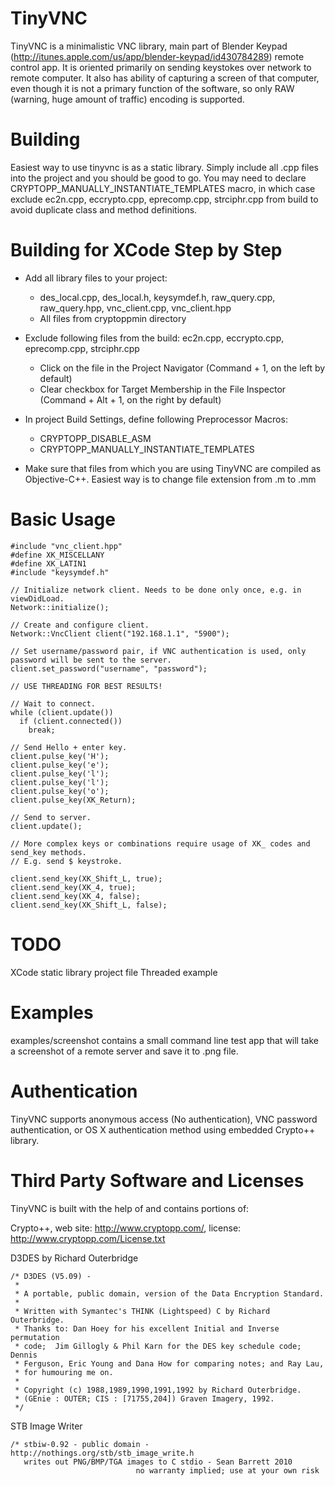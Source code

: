 # TinyVNC #

TinyVNC is a minimalistic VNC library, main part of Blender Keypad (http://itunes.apple.com/us/app/blender-keypad/id430784289) remote control app. It is oriented primarily on sending keystokes over network to remote computer. It also has ability of capturing a screen of that computer, even though it is not a primary function of the software, so only RAW (warning, huge amount of traffic) encoding is supported.

# Building #

Easiest way to use tinyvnc is as a static library. Simply include all .cpp files into the project and you should be good to go. You may need to declare CRYPTOPP_MANUALLY_INSTANTIATE_TEMPLATES macro, in which case exclude ec2n.cpp, eccrypto.cpp, eprecomp.cpp, strciphr.cpp from build to avoid duplicate class and method definitions.

# Building for XCode Step by Step #

* Add all library files to your project:
  * des_local.cpp, des_local.h, keysymdef.h, raw_query.cpp, raw_query.hpp, vnc_client.cpp, vnc_client.hpp
  * All files from cryptoppmin directory

* Exclude following files from the build: ec2n.cpp, eccrypto.cpp, eprecomp.cpp, strciphr.cpp
  * Click on the file in the Project Navigator (Command + 1, on the left by default)
  * Clear checkbox for Target Membership in the File Inspector (Command + Alt + 1, on the right by default)

* In project Build Settings, define following Preprocessor Macros:
  * CRYPTOPP_DISABLE_ASM
  * CRYPTOPP_MANUALLY_INSTANTIATE_TEMPLATES

* Make sure that files from which you are using TinyVNC are compiled as Objective-C++. Easiest way is to change file extension from .m to .mm

# Basic Usage

```
#include "vnc_client.hpp"
#define XK_MISCELLANY
#define XK_LATIN1
#include "keysymdef.h"

// Initialize network client. Needs to be done only once, e.g. in viewDidLoad.
Network::initialize();

// Create and configure client.
Network::VncClient client("192.168.1.1", "5900");

// Set username/password pair, if VNC authentication is used, only password will be sent to the server.
client.set_password("username", "password");

// USE THREADING FOR BEST RESULTS!

// Wait to connect.
while (client.update())
  if (client.connected())
    break;

// Send Hello + enter key.
client.pulse_key('H');
client.pulse_key('e');
client.pulse_key('l');
client.pulse_key('l');
client.pulse_key('o');
client.pulse_key(XK_Return);

// Send to server.
client.update();

// More complex keys or combinations require usage of XK_ codes and send_key methods.
// E.g. send $ keystroke.

client.send_key(XK_Shift_L, true);
client.send_key(XK_4, true);
client.send_key(XK_4, false);
client.send_key(XK_Shift_L, false);

```

# TODO #

XCode static library project file
Threaded example

# Examples #

examples/screenshot contains a small command line test app that will take a screenshot of a remote server and save it to .png file.

# Authentication #

TinyVNC supports anonymous access (No authentication), VNC password authentication, or OS X authentication method using embedded Crypto++ library.

# Third Party Software and Licenses #

TinyVNC is built with the help of and contains portions of:

Crypto++, web site: http://www.cryptopp.com/, license: http://www.cryptopp.com/License.txt

D3DES by Richard Outerbridge

    /* D3DES (V5.09) -
     *
     * A portable, public domain, version of the Data Encryption Standard.
     *
     * Written with Symantec's THINK (Lightspeed) C by Richard Outerbridge.
     * Thanks to: Dan Hoey for his excellent Initial and Inverse permutation
     * code;  Jim Gillogly & Phil Karn for the DES key schedule code; Dennis
     * Ferguson, Eric Young and Dana How for comparing notes; and Ray Lau,
     * for humouring me on.
     *
     * Copyright (c) 1988,1989,1990,1991,1992 by Richard Outerbridge.
     * (GEnie : OUTER; CIS : [71755,204]) Graven Imagery, 1992.
     */

STB Image Writer

    /* stbiw-0.92 - public domain - http://nothings.org/stb/stb_image_write.h
       writes out PNG/BMP/TGA images to C stdio - Sean Barrett 2010
                                no warranty implied; use at your own risk
